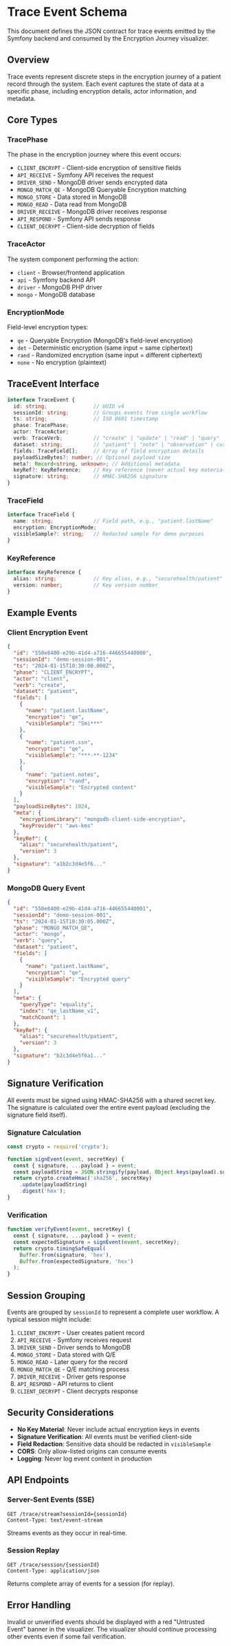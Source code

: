 # Trace Event Schema

This document defines the JSON contract for trace events emitted by the Symfony backend and consumed by the Encryption Journey visualizer.

## Overview

Trace events represent discrete steps in the encryption journey of a patient record through the system. Each event captures the state of data at a specific phase, including encryption details, actor information, and metadata.

## Core Types

### TracePhase

The phase in the encryption journey where this event occurs:

- `CLIENT_ENCRYPT` - Client-side encryption of sensitive fields
- `API_RECEIVE` - Symfony API receives the request
- `DRIVER_SEND` - MongoDB driver sends encrypted data
- `MONGO_MATCH_QE` - MongoDB Queryable Encryption matching
- `MONGO_STORE` - Data stored in MongoDB
- `MONGO_READ` - Data read from MongoDB
- `DRIVER_RECEIVE` - MongoDB driver receives response
- `API_RESPOND` - Symfony API sends response
- `CLIENT_DECRYPT` - Client-side decryption of fields

### TraceActor

The system component performing the action:

- `client` - Browser/frontend application
- `api` - Symfony backend API
- `driver` - MongoDB PHP driver
- `mongo` - MongoDB database

### EncryptionMode

Field-level encryption types:

- `qe` - Queryable Encryption (MongoDB's field-level encryption)
- `det` - Deterministic encryption (same input = same ciphertext)
- `rand` - Randomized encryption (same input = different ciphertext)
- `none` - No encryption (plaintext)

## TraceEvent Interface

```typescript
interface TraceEvent {
  id: string;               // UUID v4
  sessionId: string;        // Groups events from single workflow
  ts: string;               // ISO 8601 timestamp
  phase: TracePhase;
  actor: TraceActor;
  verb: TraceVerb;          // "create" | "update" | "read" | "query"
  dataset: string;          // "patient" | "note" | "observation" | custom
  fields: TraceField[];     // Array of field encryption details
  payloadSizeBytes?: number; // Optional payload size
  meta?: Record<string, unknown>; // Additional metadata
  keyRef?: KeyReference;    // Key reference (never actual key material)
  signature: string;        // HMAC-SHA256 signature
}
```

### TraceField

```typescript
interface TraceField {
  name: string;             // Field path, e.g., "patient.lastName"
  encryption: EncryptionMode;
  visibleSample?: string;   // Redacted sample for demo purposes
}
```

### KeyReference

```typescript
interface KeyReference {
  alias: string;            // Key alias, e.g., "securehealth/patient"
  version: number;          // Key version number
}
```

## Example Events

### Client Encryption Event

```json
{
  "id": "550e8400-e29b-41d4-a716-446655440000",
  "sessionId": "demo-session-001",
  "ts": "2024-01-15T10:30:00.000Z",
  "phase": "CLIENT_ENCRYPT",
  "actor": "client",
  "verb": "create",
  "dataset": "patient",
  "fields": [
    {
      "name": "patient.lastName",
      "encryption": "qe",
      "visibleSample": "Smi***"
    },
    {
      "name": "patient.ssn",
      "encryption": "qe", 
      "visibleSample": "***-**-1234"
    },
    {
      "name": "patient.notes",
      "encryption": "rand",
      "visibleSample": "Encrypted content"
    }
  ],
  "payloadSizeBytes": 1024,
  "meta": {
    "encryptionLibrary": "mongodb-client-side-encryption",
    "keyProvider": "aws-kms"
  },
  "keyRef": {
    "alias": "securehealth/patient",
    "version": 3
  },
  "signature": "a1b2c3d4e5f6..."
}
```

### MongoDB Query Event

```json
{
  "id": "550e8400-e29b-41d4-a716-446655440001",
  "sessionId": "demo-session-001", 
  "ts": "2024-01-15T10:30:05.000Z",
  "phase": "MONGO_MATCH_QE",
  "actor": "mongo",
  "verb": "query",
  "dataset": "patient",
  "fields": [
    {
      "name": "patient.lastName",
      "encryption": "qe",
      "visibleSample": "Encrypted query"
    }
  ],
  "meta": {
    "queryType": "equality",
    "index": "qe_lastName_v1",
    "matchCount": 1
  },
  "keyRef": {
    "alias": "securehealth/patient",
    "version": 3
  },
  "signature": "b2c3d4e5f6a1..."
}
```

## Signature Verification

All events must be signed using HMAC-SHA256 with a shared secret key. The signature is calculated over the entire event payload (excluding the signature field itself).

### Signature Calculation

```javascript
const crypto = require('crypto');

function signEvent(event, secretKey) {
  const { signature, ...payload } = event;
  const payloadString = JSON.stringify(payload, Object.keys(payload).sort());
  return crypto.createHmac('sha256', secretKey)
    .update(payloadString)
    .digest('hex');
}
```

### Verification

```javascript
function verifyEvent(event, secretKey) {
  const { signature, ...payload } = event;
  const expectedSignature = signEvent(event, secretKey);
  return crypto.timingSafeEqual(
    Buffer.from(signature, 'hex'),
    Buffer.from(expectedSignature, 'hex')
  );
}
```

## Session Grouping

Events are grouped by `sessionId` to represent a complete user workflow. A typical session might include:

1. `CLIENT_ENCRYPT` - User creates patient record
2. `API_RECEIVE` - Symfony receives request
3. `DRIVER_SEND` - Driver sends to MongoDB
4. `MONGO_STORE` - Data stored with Q/E
5. `MONGO_READ` - Later query for the record
6. `MONGO_MATCH_QE` - Q/E matching process
7. `DRIVER_RECEIVE` - Driver gets response
8. `API_RESPOND` - API returns to client
9. `CLIENT_DECRYPT` - Client decrypts response

## Security Considerations

- **No Key Material**: Never include actual encryption keys in events
- **Signature Verification**: All events must be verified client-side
- **Field Redaction**: Sensitive data should be redacted in `visibleSample`
- **CORS**: Only allow-listed origins can consume events
- **Logging**: Never log event content in production

## API Endpoints

### Server-Sent Events (SSE)

```
GET /trace/stream?sessionId={sessionId}
Content-Type: text/event-stream
```

Streams events as they occur in real-time.

### Session Replay

```
GET /trace/session/{sessionId}
Content-Type: application/json
```

Returns complete array of events for a session (for replay).

## Error Handling

Invalid or unverified events should be displayed with a red "Untrusted Event" banner in the visualizer. The visualizer should continue processing other events even if some fail verification.
